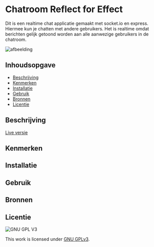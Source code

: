 
# Chatroom Reflect for Effect
Dit is een realtime chat applicatie gemaakt met socket.io en express. Hiermee kun je chatten met andere gebruikers. Het is realtime omdat berichten gelijk getoond worden aan alle aanwezige gebruikers in de chatroom.

![afbeelding](https://user-images.githubusercontent.com/26089533/170888133-d3289aaf-eade-4750-8ffb-0d15c0bdb1b7.png)


## Inhoudsopgave

  * [Beschrijving](#beschrijving)
  * [Kenmerken](#kenmerken)
  * [Installatie](#installatie)
  * [Gebruik](#gebruik)
  * [Bronnen](#bronnen)
  * [Licentie](#licentie)

## Beschrijving

[Live versie](reflect-chatroom.herokuapp.com/)

## Kenmerken
<!-- Bij Kenmerken staat welke technieken zijn gebruikt en hoe. Wat is de HTML structuur? Wat zijn de belangrijkste dingen in CSS? Wat is er met Javascript gedaan en hoe? Misschien heb je een framwork of library gebruikt? -->

## Installatie

## Gebruik

## Bronnen

## Licentie

![GNU GPL V3](https://www.gnu.org/graphics/gplv3-127x51.png)

This work is licensed under [GNU GPLv3](./LICENSE).
